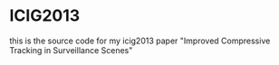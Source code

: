 ICIG2013
========

this is the source code for my icig2013 paper "Improved Compressive Tracking in Surveillance Scenes"
